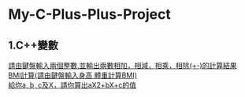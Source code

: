 # My-C-Plus-Plus-Project
## 1.C++變數
[請由鍵盤輸入兩個整數,並輸出兩數相加，相減，相乘，相除(+-)的計算結果](https://github.com/SYFERIC/My-C-Plus-Plus-Project/blob/main/1.C%2B%2B%E8%AE%8A%E6%95%B8/%E8%AB%8B%E7%94%B1%E9%8D%B5%E7%9B%A4%E8%BC%B8%E5%85%A5%E5%85%A9%E5%80%8B%E6%95%B4%E6%95%B8%2C%E4%B8%A6%E8%BC%B8%E5%87%BA%E5%85%A9%E6%95%B8%E7%9B%B8%E5%8A%A0%EF%BC%8C%E7%9B%B8%E6%B8%9B%EF%BC%8C%E7%9B%B8%E4%B9%98%EF%BC%8C%E7%9B%B8%E9%99%A4(%2B-)%E7%9A%84%E8%A8%88%E7%AE%97%E7%B5%90%E6%9E%9C..cpp) \
[BMI計算(請由鍵盤輸入身高 體重計算BMI)](https://github.com/SYFERIC/My-C-Plus-Plus-Project/blob/main/1.C%2B%2B%E8%AE%8A%E6%95%B8/BMI%E8%A8%88%E7%AE%97(%E8%AB%8B%E7%94%B1%E9%8D%B5%E7%9B%A4%E8%BC%B8%E5%85%A5%E8%BA%AB%E9%AB%98%20%E9%AB%94%E9%87%8D%E8%A8%88%E7%AE%97BMI).cpp) \
[給你a, b, c及X，請你算出aX2+bX+c的值](https://github.com/SYFERIC/My-C-Plus-Plus-Project/blob/main/1.C%2B%2B%E8%AE%8A%E6%95%B8/%E7%B5%A6%E4%BD%A0a%2C%20b%2C%20c%E5%8F%8AX%EF%BC%8C%E8%AB%8B%E4%BD%A0%E7%AE%97%E5%87%BAaX2%2BbX%2Bc%E7%9A%84%E5%80%BC.cpp)
